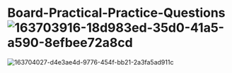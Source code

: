 # Board-Practical-Practice-Questions![163703916-18d983ed-35d0-41a5-a590-8efbee72a8cd](https://user-images.githubusercontent.com/74890960/164023386-ddb16a16-fc45-4ed2-8acf-b49b6d426a15.png)
![163704027-d4e3ae4d-9776-454f-bb21-2a3fa5ad911c](https://user-images.githubusercontent.com/74890960/164023394-bd9ad6ea-434d-48bd-8e90-d48cce853c7a.png)

